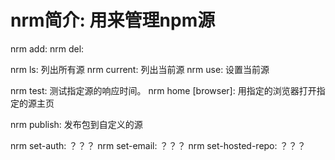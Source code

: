 # nrm简介: 用来管理npm源

nrm add:
nrm del:

nrm ls: 列出所有源
nrm current: 列出当前源
nrm use: 设置当前源

nrm test: 测试指定源的响应时间。
nrm home <registry> [browser]: 用指定的浏览器打开指定的源主页

nrm publish: 发布包到自定义的源	

nrm set-auth: ？？？
nrm set-email: ？？？
nrm set-hosted-repo: ？？？


